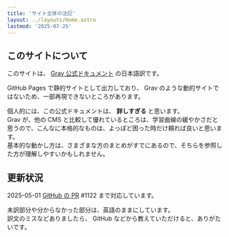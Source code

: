 ```yaml
---
title: 'サイト全体の注記'
layout: ../layouts/Home.astro
lastmod: '2025-07-25'
---
```


## このサイトについて

このサイトは、 [Grav 公式ドキュメント](https://learn.getgrav.org/) の日本語訳です。

GitHub Pages で静的サイトとして出力しており、 Grav のような動的サイトではないため、一部再現できないところがあります。

個人的には、この公式ドキュメントは、 **詳しすぎる** と思います。  
Grav が、他の CMS と比較して優れているところは、学習曲線の緩やかさだと思うので、こんなに本格的なものは、よっぽど困った時だけ頼れば良いと思います。  
基本的な動かし方は、さまざまな方のまとめがすでにあるので、そちらを参照した方が理解しやすいかもしれません。

## 更新状況

2025-05-01 [GitHub の PR](https://github.com/getgrav/grav-learn/) #1122 まで対応しています。

未訳部分や分からなかった部分は、英語のままにしています。  
訳文のミスなどありましたら、 GitHub などから教えていただけると、ありがたいです。


